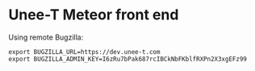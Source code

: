# Unee-T Meteor front end

Using remote Bugzilla:

	export BUGZILLA_URL=https://dev.unee-t.com
	export BUGZILLA_ADMIN_KEY=I6zRu7bPak687rcIBCkNbFKblfRXPn2X3xgEFz99
